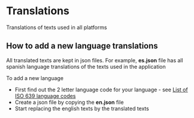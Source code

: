 # Translations
Translations of texts used in all platforms

## How to add a new language translations

All translated texts are kept in json files. For example, **es.json** file has all spanish language translations of the texts used in the application

To add a new language

- First find out the 2 letter language code for your language - see [List of ISO 639 language codes](https://en.wikipedia.org/wiki/List_of_ISO_639_language_codes)
- Create a json file by copying the **en.json** file
- Start replacing the english texts by the translated texts
